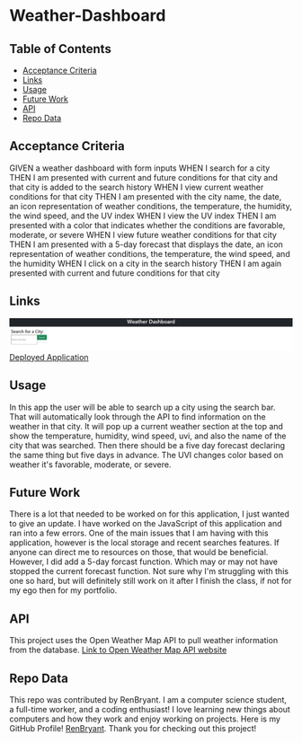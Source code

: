 # Weather-Dashboard

  ## Table of Contents

  * [Acceptance Criteria](#acceptance-criteria)
  * [Links](#links)  
  * [Usage](#usage)
  * [Future Work](#future-work)
  * [API](#api)
  * [Repo Data](#repo)

## Acceptance Criteria

GIVEN a weather dashboard with form inputs
WHEN I search for a city
THEN I am presented with current and future conditions for that city and that city is added to the search history
WHEN I view current weather conditions for that city
THEN I am presented with the city name, the date, an icon representation of weather conditions, the temperature, the humidity, the wind speed, and the UV index
WHEN I view the UV index
THEN I am presented with a color that indicates whether the conditions are favorable, moderate, or severe
WHEN I view future weather conditions for that city
THEN I am presented with a 5-day forecast that displays the date, an icon representation of weather conditions, the temperature, the wind speed, and the humidity
WHEN I click on a city in the search history
THEN I am again presented with current and future conditions for that city


## Links
![Weather Dashboard](./assets/images/WeatherDashboard.jpg)
	[Deployed Application](https://renbryant.github.io/Weather-Dashboard/)


## Usage
In this app the user will be able to search up a city using the search bar. That will automatically look through the API to find information on the weather in that city. It will pop up a current weather section at the top and show the temperature, humidity, wind speed, uvi, and also the name of the city that was searched. Then there should be a five day forecast declaring the same thing but five days in advance. The UVI changes color based on weather it's favorable, moderate, or severe.


## Future Work
There is a lot that needed to be worked on for this application, I just wanted to give an update. I have worked on the JavaScript of this application and ran into a few errors. One of the main issues that I am having with this application, however is the local storage and recent searches features. If anyone can direct me to resources on those, that would be beneficial. However, I did add a 5-day forcast function. Which may or may not have stopped the current forecast function. Not sure why I'm struggling with this one so hard, but will definitely still work on it after I finish the class, if not for my ego then for my portfolio.


## API
This project uses the Open Weather Map API to pull weather information from the database.
[Link to Open Weather Map API website](https://openweathermap.org/api/one-call-api)


## Repo Data
This repo was contributed by RenBryant. I am a computer science student, a full-time worker, and a coding enthusiast! I love learning new things about computers and how they work and enjoy working on projects. Here is my GitHub Profile! [RenBryant](https://github.com/RenBryant). Thank you for checking out this project!